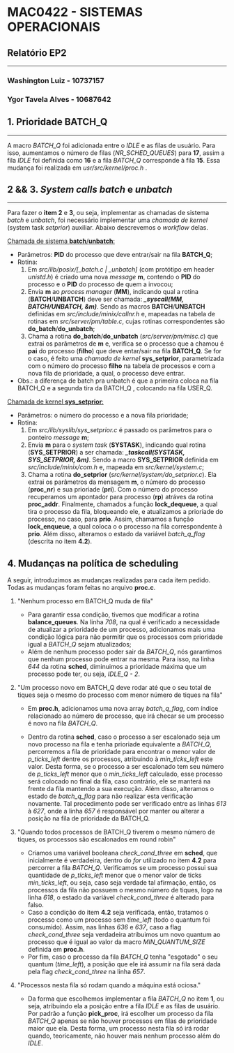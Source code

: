 # **MAC0422 - SISTEMAS OPERACIONAIS**

## Relatório EP2

------

### **Washington Luiz - 10737157**

### **Ygor Tavela Alves - 10687642**

## 1. **Prioridade BATCH_Q**

------

A macro *BATCH_Q* foi adicionada entre o *IDLE* e as filas de usuário. Para isso, aumentamos o número de filas (*NR_SCHED_QUEUES*) para **17**, assim a fila *IDLE* foi definida como **16** e a fila *BATCH_Q* corresponde à fila **15**. Essa mudança foi realizada em *usr/src/kernel/proc.h* .

## 2 && 3. ***System calls batch* e *unbatch***

------

Para fazer o **item 2** e **3**, ou seja, implementar as chamadas de sistema *batch* e *unbatch*, foi necessário implementar uma *chamada de kernel* (system task *setprior*) auxiliar. Abaixo descrevemos o *workflow* delas.

<u>Chamada de sistema **batch**/**unbatch**:</u>

- Parâmetros: **PID** do processo que deve entrar/sair na fila **BATCH_Q**;
- Rotina:
   1. Em *src/lib/posix/[_batch.c | _unbatch]* (com protótipo em header *unistd.h*) é criado uma nova *message* **m**, contendo o **PID** do processo e o **PID** do processo de quem a invocou;
   2. Envia **m** ao *process manager* (**MM**), indicando qual a rotina (**BATCH**/**UNBATCH**) deve ser chamada: ***_syscall(MM, BATCH/UNBATCH, &m)***. Sendo as macros **BATCH**/**UNBATCH** definidas em *src/include/minix/callnr.h* e, mapeadas na tabela de rotinas em *src/server/pm/table.c*, cujas rotinas correspondentes são **do_batch**/**do_unbatch**;
   3. Chama a rotina **do_batch**/**do_unbatch** (*src/server/pm/misc.c*) que extrai os parâmetros de **m** e, verifica se o processo que a chamou é **pai** do processo (**filho**) que deve entar/sair na fila **BATCH_Q**. Se for o caso, é feito uma *chamada de kernel* **sys_setprior**, parametrizada com o número do processo **filho** na tabela de processos e com a nova fila de prioridade, a qual, o processo deve entrar.
- Obs.: a diferença de batch pra unbatch é que a primeira coloca na fila BATCH_Q e a segunda tira da BATCH_Q , colocando na fila USER_Q.

<u>Chamada de kernel **sys_setprior**:</u>

- Parâmetros: o número do processo e a nova fila prioridade;
- Rotina:
  1. Em *src/lib/syslib/sys_setprior.c* é passado os parâmetros para o ponteiro *message* **m**;
  2. Envia **m** para o *system task* (**SYSTASK**), indicando qual rotina (**SYS_SETPRIOR**) a ser chamada: ***_taskcall(SYSTASK, SYS_SETPRIOR, &m)***. Sendo a macro  **SYS_SETPRIOR** definida em *src/include/minix/com.h* e, mapeada em *src/kernel/system.c*;
  3. Chama a rotina **do_setprior** (*src/kernel/system/do_setprior.c*). Ela extrai os parâmetros da mensagem **m**, o número do processo (**proc_nr**) e sua prioriade (**pri**). Com o número do processo recuperamos um apontador para processo (**rp**) atráves da rotina **proc_addr**. Finalmente, chamados a função **lock_dequeue**, a qual tira o processo da fila, bloqueando ele, e atualizamos a prioriade do processo, no caso, para **prio**. Assim, chamamos a função **lock_enqueue**, a qual coloca o o processo na fila correspondente à **prio**. Além disso, alteramos o estado da variável *batch_q_flag* (descrita no item **4.2**).

## 4. **Mudanças na política de scheduling**

A seguir, introduzimos as mudanças realizadas para cada item pedido. Todas as mudanças foram feitas no arquivo **proc.c**.

1. "Nenhum processo em BATCH_Q muda de fila"
   - Para garantir essa condição, tivemos que modificar a rotina **balance_queues**. Na linha *708*, na qual é verificado a necessidade de atualizar a prioridade de um processo, adicionamos mais uma condição lógica para não permitir que os processos com prioridade igual a *BATCH_Q* sejam atualizados;
   - Além de nenhum processo poder sair da *BATCH_Q*, nós garantimos que nenhum processo pode entrar na mesma.  Para isso,  na linha *644* da rotina **sched**, diminuimos a prioridade máxima que um processo pode ter, ou seja, *IDLE_Q - 2*. 
   
2. "Um processo novo em BATCH_Q deve rodar até que o seu total de tiques seja o mesmo do processo com menor número de tiques na fila"
   
   - Em **proc.h**, adicionamos uma nova array *batch_q_flag*, com índice relacionado ao número de processo, que irá checar se um processo é novo na fila *BATCH_Q*.
   
   - Dentro da rotina **sched**, caso o processo a ser escalonado seja um novo processo na fila e tenha prioriade equivalente a *BATCH_Q*, percorremos a fila de prioridade para encontrar o menor valor de *p_ticks_left* dentre os processos, atribuindo à *min_ticks_left* este valor. Desta forma, se o processo a ser escalonado tem seu número de *p_ticks_left* menor que o *min_ticks_left* calculado, esse processo será colocado no final da fila, caso contrário, ele se manterá na frente da fila mantendo a sua execução. Além disso, alteramos o estado de *batch_q_flag* para não realizar esta verificação novamente. Tal procedimento pode ser verificado entre as linhas *613* à *627*, onde a linha *657* é responsável por manter ou alterar a posição na fila de prioridade da BATCH_Q.
   
3. "Quando todos processos de BATCH_Q tiverem o mesmo número de tiques, os processos são escalonados em round robin"
   - Criamos uma variável booleana *check_cond_three* em **sched**, que inicialmente é verdadeira, dentro do *for* utilizado no item **4.2** para percorrer a fila *BATCH_Q*. Verificamos se um processo possui sua quantidade de *p_ticks_left* menor que o menor valor de ticks *min_ticks_left*, ou seja, caso seja verdade tal afirmação, então, os processos da fila não possuem o mesmo número de tiques, logo na linha *618*, o estado da variável *check_cond_three* é alterado para falso.
   - Caso a condição do item **4.2** seja verificada, então, tratamos o processo como um processo sem *time_left* (todo o quantum foi consumido). Assim, nas linhas *636* e *637*, caso a flag *check_cond_three* seja verdadeira atribuimos um novo quantum ao processo que é igual ao valor da macro *MIN_QUANTUM_SIZE* definida em **proc.h**.
   - Por fim, caso o processo da fila *BATCH_Q* tenha "esgotado" o seu quantum (*time_left*), a posição que ele irá assumir na fila será dada pela flag *check_cond_three* na linha *657*.

4. "Processos nesta fila só rodam quando a máquina está ociosa."

   - Da forma que escolhemos implementar a fila *BATCH_Q* no item **1**, ou seja, atribuindo ela a posição entre a fila *IDLE* e as filas de usuário. Por padrão a função **pick_proc**, irá escolher um processo da fila *BATCH_Q* apenas se não houver processos em filas de prioridade maior que ela. Desta forma, um processo nesta fila só irá rodar quando, teoricamente, não houver mais nenhum processo além do *IDLE*.